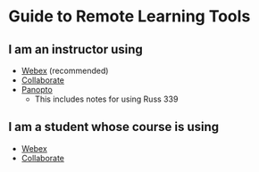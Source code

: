 # Guide to Remote Learning Tools

## I am an instructor using
- [Webex](webex-instructor-guide.md) (recommended)
- [Collaborate](collaborate-instructor-guide.md)
- [Panopto](panopto-instructor-guide.md)
    - This includes notes for using Russ 339

## I am a student whose course is using
- [Webex](student-guide.md)
- [Collaborate](student-guide.md)